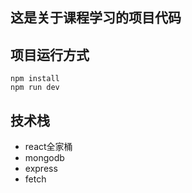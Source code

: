 ## 这是关于课程学习的项目代码

## 项目运行方式
```
npm install
npm run dev
```

## 技术栈
- react全家桶
- mongodb
- express
- fetch